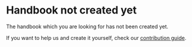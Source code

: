 # Handbook not created yet

The handbook which you are looking for has not been created yet.

If you want to help us and create it yourself, check our [contribution guide](how_to_contribute.md).